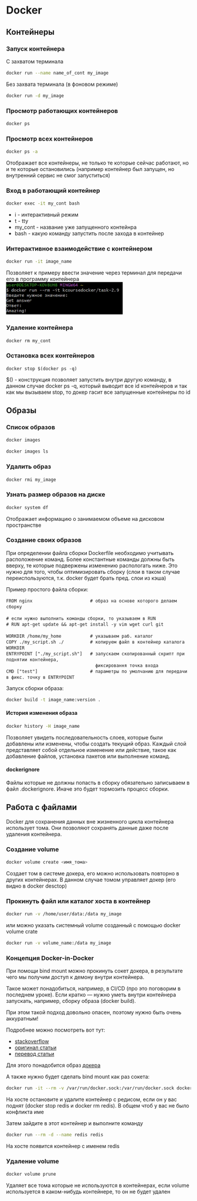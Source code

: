 # Docker

## Контейнеры

### Запуск контейнера
С захватом терминала
```bash
docker run --name name_of_cont my_image
```

Без захвата терминала (в фоновом режиме)
```bash
docker run -d my_image
```

### Просмотр работающих контейнеров
```bash
docker ps
```

### Просмотр всех контейнеров
```bash
docker ps -a
```
Отображает все контейнеры, не только те которые сейчас работают, но и те которые остановились (например контейнер был запущен, но внутренний сервис не смог запуститься)

### Вход в работающий контейнер
```bash
docker exec -it my_cont bash
```
- i - интерактивный режим
- t - tty
- my_cont - название уже запущенного контейнра
- bash - какую команду запустить после захода в контейнер

### Интерактивное взаимодействие с контейнером
```sh
docker run -it image_name
```
Позволяет к примеру ввести значение через терминал для передачи его в программу контейнера
![send_param_in_container](./assets/send_param_in_container.jpg)

### Удаление контейнера
```sh
docker rm my_cont
```

### Остановка всех контейнеров
```shell
docker stop $(docker ps -q)
```
\$() - конструкция позволяет запустить внутри другую команду, в данном случае docker ps -q, который выводит все id контейнеров и так как мы вызываем stop, то докер гасит все запущенные контейнеры по id

## Образы
### Список образов
```sh
docker images
```
```sh
docker images ls
```

### Удалить образ
```sh
docker rmi my_image
```

### Узнать размер образов на диске
```sh
docker system df
```
Отображает информацию о занимаемом объеме на дисковом пространстве

### Создание своих образов
При определении файла сборки Dockerfile необходимо учитывать расположение команд. Более константные команды должны быть вверху, те которые подвержены изменению распологать ниже. Это нужно для того, чтобы оптимизировать сборку (слои в таком случае переиспользуются, т.к. docker будет брать пред. слои из кэша)

Пример простого файла сборки:

    FROM nginx                      # образ на основе которого делаем сборку
    
    # если нужно выполнить команды сборки, то указываем в RUN
    # RUN apt-get update && apt-get install -y vim wget curl git

    WORKDIR /home/my_home           # указываем раб. каталог
    COPY ./my_script.sh ./          # копируем файл в контейнер каталога WORKDIR
    ENTRYPOINT ["./my_script.sh"]   # запускаем скопированный скрипт при поднятии контейнера, 
                                      фиксировання точка входа
    CMD ["test"]                    # параметры по умолчанию для передачи в фикс. точку в ENTRYPOINT


Запуск сборки образа:
```sh
docker build -t image_name:version .
```

#### История изменения образа
```sh
docker history -H image_name
```
Позволяет увидеть последовательность слоев, которые были добавлены или изменены, чтобы создать текущий образ. Каждый слой представляет собой отдельное изменение или действие, такое как добавление файлов, установка пакетов или выполнение команд.

#### dockerignore
Файлы которые не должны попасть в сборку обязательно записываем в файл .dockerignore. Иначе это будет тормозить процесс сборки.

## Работа с файлами
Docker для сохранения данных вне жизненного цикла контейнера использует тома. Они позволяют сохранять данные даже после удаления контейнера.

### Создание volume
```sh
docker volume create <имя_тома> 
```
Создает том в системе докера, его можно использовать повторно в других контейнерах. В данном случае томом управляет докер (его видно в docker desctop)

### Прокинуть файл или каталог хоста в контейнер
```sh
docker run -v /home/user/data:/data my_image
```

или можно указать системный volume созданный с помощью docker volume crate
```sh
docker run -v volume_name:/data my_image
```

### Концепция Docker-in-Docker
При помощи bind mount можно прокинуть сокет докера, в результате чего мы получим доступ к демону внутри контейнера.

Такое может понадобиться, например, в CI/CD (про это поговорим в последнем уроке). Если кратко — нужно уметь внутри контейнера запускать, например, сборку образа (docker build).

При этом такой подход довольно опасен, поэтому нужно быть очень аккуратным!

Подробнее можно посмотреть вот тут:
- [stackoverflow](https://stackoverflow.com/questions/35110146/what-is-the-purpose-of-the-file-docker-sock)
- [оригинал статьи](https://jpetazzo.github.io/2015/09/03/do-not-use-docker-in-docker-for-ci/)
- [перевод статьи](https://habr.com/ru/companies/ua-hosting/articles/488536/)

Для этого понадобится образ [докера](https://hub.docker.com/_/docker)

А также нужно будет сделать bind mount как раз сокета:
```sh
docker run -it --rm -v /var/run/docker.sock:/var/run/docker.sock docker
```

На хосте остановите и удалите контейнер с редисом, если он у вас поднят (docker stop redis и docker rm redis). В общем чтоб у вас не было конфликта име

Затем зайдите в этот контейнер и выполните команду 
```sh
docker run --rm -d --name redis redis
```

На хосте появится контейнер с именем redis

### Удаление volume
```sh
docker volume prune
```
Удаляет все тома которые не используются в контейнерах, если volume используется в каком-нибудь контейнере, то он не будет удален